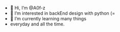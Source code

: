 - 👋 Hi, I’m @A0f-z
- 👀 I’m interested in backEnd design with python (=
- 🌱 I’m currently learning many things
- everyday and all the time. 

<!---
A0f-z/A0f-z is a ✨ special ✨ repository because its `README.md` (this file) appears on your GitHub profile.
You can click the Preview link to take a look at your changes.
--->

